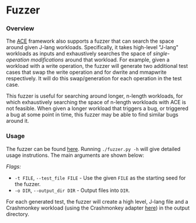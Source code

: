 # Fuzzer

### Overview
The [ACE](Ace.md) framework also supports a fuzzer that can search the space around given J-lang workloads. Specifically, it takes high-level "J-lang" workloads as inputs and exhaustively searches the space of *single-operation modifications* around that workload. For example, given a workload with a write operation, the fuzzer will generate two additional test cases that swap the write operation and for dwrite and mmapwrite respectively. It will do this swap/generation for each operation in the test case.

This fuzzer is useful for searching around longer, n-length workloads, for which exhaustively searching the space of n-length workloads with ACE is not feasible. When given a longer workload that triggers a bug, or triggered a bug at some point in time, this fuzzer may be able to find similar bugs around it.

### Usage
The fuzzer can be found [here](../ace/fuzzer.py). Running `./fuzzer.py -h` will give detailed usage instrutions. The main arguments are shown below:

  *Flags:*

  * `-t FILE`, `--test_file FILE` - Use the given `FILE` as the starting seed for the fuzzer.
  * `-o DIR`, `--output_dir DIR` - Output files into `DIR`.

For each generated test, the fuzzer will create a high level, J-lang file and a Crashmonkey workload (using the Crashmonkey adapter [here](../code/cmAdapter.py)) in the output directory.
